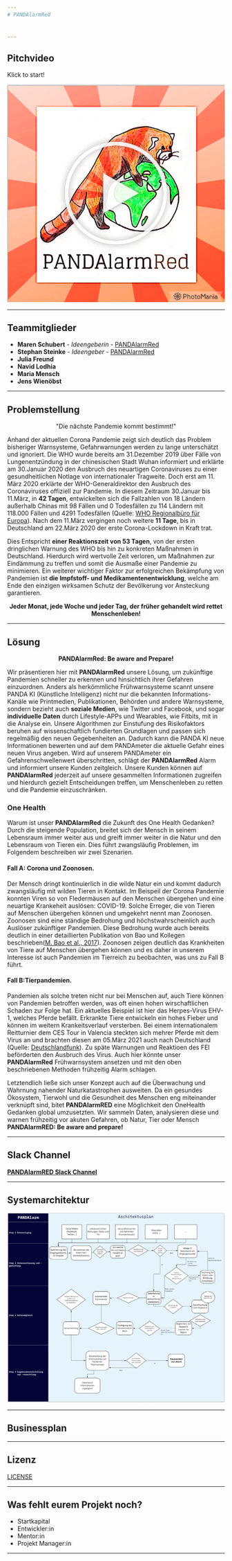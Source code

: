```yaml
---
# PANDAlarmRed


---
```

## Pitchvideo
Klick to start!

[![Was ist ein Hackathon](https://github.com/ChallengeOneHealth/TEAM2/blob/main/pandalarmredVideoStart.png)](https://challengeonehealth.com/wp-content/uploads/2021/02/was_ist_ein_hackaton.mp4)

---
## Teammitglieder

* **Maren Schubert** - *Ideengeberin* - [PANDAlarmRed](https://github.com/ChallengeOneHealth/TEAM2)
* **Stephan Steinke** - *Ideengeber* - [PANDAlarmRed](https://github.com/ChallengeOneHealth/TEAM2)
* **Julia Freund**
* **Navid Lodhia**
* **Maria Mensch**
* **Jens Wienöbst**

---
## Problemstellung 


<p align="center">"Die nächste Pandemie kommt bestimmt!"

Anhand der aktuellen Corona Pandemie zeigt sich deutlich das Problem bisheriger Warnsysteme, Gefahrwarnungen werden zu lange unterschätzt und ignoriert.
Die WHO wurde bereits am 31.Dezember 2019 über Fälle von Lungenentzündung in der chinesischen Stadt Wuhan informiert und erklärte am 30.Januar 2020 den Ausbruch des neuartigen Coronaviruses zu einer gesundheitlichen Notlage von internationaler Tragweite. Doch erst am 11. März 2020 erklärte der WHO-Generaldirektor den Ausbruch des Coronaviruses offiziell zur Pandemie. In diesem Zeitraum 30.Januar bis 11.März, in **42 Tagen**, entwickelten sich die Fallzahlen von 18 Ländern außerhalb Chinas mit 98 Fällen und 0 Todesfällen zu 114 Ländern mit 118.000 Fällen und 4291 Todesfällen (Quelle: [WHO Regionalbüro für Europa](https://www.euro.who.int/de/health-topics/health-emergencies/coronavirus-covid-19/novel-coronavirus-2019-ncov)). Nach dem 11.März vergingen noch weitere **11 Tage**, bis in Deutschland am 22.März 2020 der erste Corona-Lockdown in Kraft trat.

Dies Entspricht **einer Reaktionszeit von 53 Tagen**, von der ersten dringlichen Warnung des WHO bis hin zu konkreten Maßnahmen in Deutschland. Hierdurch wird wertvolle Zeit verloren, um Maßnahmen zur Eindämmung zu treffen und somit die Ausmaße einer Pandemie zu minimieren.
Ein weiterer wichtiger Faktor zur erfolgreichen Bekämpfung von Pandemien ist **die Impfstoff- und Medikamentenentwicklung**, welche am Ende den einzigen wirksamen Schutz der Bevölkerung vor Ansteckung garantieren. 


**<p align="center"> Jeder Monat, jede Woche und jeder Tag, der früher gehandelt wird rettet Menschenleben!</p>**


---
## Lösung 

**<p align="center"> PANDAlarmRed: Be aware and Prepare!</p>**

Wir präsentieren hier mit **PANDAlarmRed** unsere Lösung, um zukünftige Pandemien schneller zu erkennen und hinsichtlich ihrer Gefahren einzuordnen.
Anders als herkömmliche Frühwarnsysteme scannt unsere PANDA KI (Künstliche Intelligenz) nicht nur die bekannten Informations-Kanäle wie Printmedien, Publikationen, Behörden und andere Warnsysteme, sondern bezieht auch **soziale Medien**, wie Twitter und Facebook, und sogar **individuelle Daten** durch Lifestyle-APPs und Wearables, wie Fitbits, mit in die Analyse ein.
Unsere Algorithmen zur Einstufung des Risikofaktors beruhen auf wissenschaftlich fundierten Grundlagen und passen sich regelmäßig den neuen Gegebenheiten an. Dadurch kann die PANDA KI neue Informationen bewerten und auf dem PANDAmeter die aktuelle Gefahr eines neuen Virus angeben. Wird auf unserem PANDAmeter ein Gefahrenschwellenwert überschritten, schlägt der **PANDAlarmRed** Alarm und informiert unsere Kunden zeitgleich. Unsere Kunden können auf **PANDAlarmRed** jederzeit auf unsere gesammelten Informationen zugreifen und hierdurch gezielt Entscheidungen treffen, um Menschenleben zu retten und die Pandemie einzuschränken.

### One Health

Warum ist unser **PANDAlarmRed** die Zukunft des One Health Gedanken? Durch die steigende Population, breitet sich der Mensch in seinem Lebensraum immer weiter aus und greift immer weiter in die Natur und den Lebensraum von Tieren ein. Dies führt zwangsläufig Problemen, im Folgendem beschreiben wir zwei Szenarien.

#### Fall A: Corona und Zoonosen. 

Der Mensch dringt kontinuierlich in die wilde Natur ein und kommt dadurch zwangsläufig mit wilden Tieren in Kontakt. Im Beispeil der Corona Pandemie konnten Viren so von Fledermäusen auf den Menschen übergehen und eine neuartige Krankeheit auslösen: COVID-19. Solche Erreger, die von Tieren auf Menschen übergehen können und umgekehrt nennt man Zoonosen. Zoonosen sind eine ständige Bedrohung und höchstwahrscheinlich auch Auslöser zukünftiger Pandemien. Diese Bedrohung wurde auch bereits deutlich in einer detaillierten Publikation von Bao und Kollegen beschrieben([M. Bao et al., 2017](https://www.nature.com/articles/srep43699)). Zoonosen zeigen deutlich das Krankheiten von Tiere auf Menschen übergehen können und es daher in unserem Interesse ist auch Pandemien im Tierreich zu beobachten, was uns zu Fall B führt.

#### Fall B:Tierpandemien. 

Pandemien als solche treten nicht nur bei Menschen auf, auch Tiere können von Pandemien betroffen werden, was oft einen hohen wirschaftlichen Schaden zur Folge hat.
Ein aktuelles Beispiel ist hier das Herpes-Virus EHV-1, welches Pferde befällt. Erkrankte Tiere entwickeln ein hohes Fieber und können im weitern Krankeitsverlauf versterben. Bei einem internationalem Reitturnier dem CES Tour in Valencia steckten sich mehrer Pferde mit dem Virus an und brachten diesen am 05.März 2021 auch nach Deutschland (Quelle: [Deutschlandfunk](https://www.deutschlandfunk.de/aggressives-herpes-virus-reitsport-stellt-betrieb.890.de.html?dram:article_id=493622)).
Zu späte Warnungen und Reaktioen des FEI beförderten den Ausbruch des Virus. 
Auch hier könnte unser  **PANDAlarmRed** Frühwarnsystem ansetzen und mit den oben beschriebenen Methoden frühzeitig Alarm schlagen.

Letztendlich ließe sich unser Konzept auch auf die Überwachung und Wahrnung nahender Naturkatastrophen ausweiten. Da ein gesundes Ökosystem, Tierwohl und die Gesundheit des Menschen eng miteinander verknüpft sind, bitet **PANDAlarmRED** eine Möglichkeit den OneHealth Gedanken global umzusetzten. Wir sammeln Daten, analysieren diese und warnen frühzeitig vor akuten Gefahren, ob Natur, Tier oder Mensch **PANDAlarmRED: Be aware and prepare!** 

---
## Slack Channel

[**PANDAlarmRED Slack Channel**](https://app.slack.com/client/T01PDPEN4PL/C01QUGLKE3X/details/info)

---
## Systemarchitektur

![Systemarchitektur](https://github.com/ChallengeOneHealth/TEAM2/blob/main/pandalarm-system.png)

---
## Businessplan

---
## Lizenz

[LICENSE](https://github.com/ChallengeOneHealth/TEAM2/blob/main/LICENSE)

---
## Was fehlt eurem Projekt noch?
* Startkapital
* Entwickler:in
* Mentor:in
* Projekt Manager:in

---
